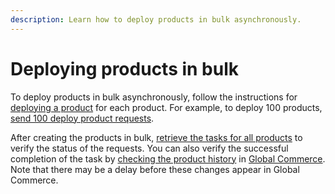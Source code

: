```yaml
---
description: Learn how to deploy products in bulk asynchronously.
---
```


# Deploying products in bulk

To deploy products in bulk asynchronously, follow the instructions for [deploying a product](../../manage-products-asynchronous-api/deploying-a-product.md) for each product. For example, to deploy 100 products, [send 100 deploy product requests](../../manage-products-asynchronous-api/deploying-a-product.md).

After creating the products in bulk, [retrieve the tasks for all products](../../get-the-task-status-for-a-product-synchronous-api/retrieving-the-tasks-for-products.md#retrieving-the-tasks-for-all-products) to verify the status of the requests. You can also verify the successful completion of the task by [checking the product history](deploying-products-in-bulk.md#product-history-attributes) in [Global Commerce](https://gc.digitalriver.com/gc/ent/login.do). Note that there may be a delay before these changes appear in Global Commerce.&#x20;
